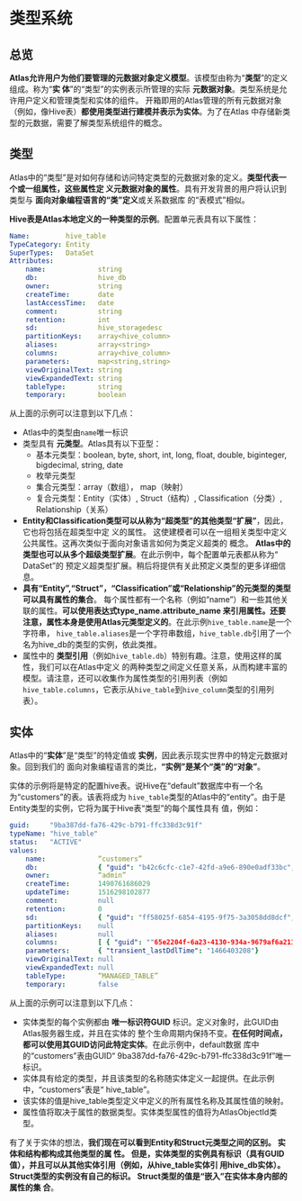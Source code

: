 类型系统
===================================================================================
## 总览
**Atlas允许用户为他们要管理的元数据对象定义模型**。该模型由称为“**类型**”的定义组成。称为“**实
体**”的“类型”的实例表示所管理的实际 **元数据对象**。类型系统是允许用户定义和管理类型和实体的组件。
开箱即用的Atlas管理的所有元数据对象（例如，像Hive表）**都使用类型进行建模并表示为实体**。为了在Atlas
中存储新类型的元数据，需要了解类型系统组件的概念。

## 类型
Atlas中的“类型”是对如何存储和访问特定类型的元数据对象的定义。**类型代表一个或一组属性，这些属性定
义元数据对象的属性**。具有开发背景的用户将认识到类型与 **面向对象编程语言的“类”定义**或关系数据库
的“表模式”相似。

**Hive表是Atlas本地定义的一种类型的示例**。配置单元表具有以下属性：
```yaml
Name:         hive_table
TypeCategory: Entity
SuperTypes:   DataSet
Attributes:
    name:             string
    db:               hive_db
    owner:            string
    createTime:       date
    lastAccessTime:   date
    comment:          string
    retention:        int
    sd:               hive_storagedesc
    partitionKeys:    array<hive_column>
    aliases:          array<string>
    columns:          array<hive_column>
    parameters:       map<string,string>
    viewOriginalText: string
    viewExpandedText: string
    tableType:        string
    temporary:        boolean
```
从上面的示例可以注意到以下几点：
+ Atlas中的类型由`name`唯一标识
+ 类型具有 **元类型**。Atlas具有以下亚型： 
    - 基本元类型：boolean, byte, short, int, long, float, double, biginteger, bigdecimal, string, date
    - 枚举元类型
    - 集合元类型：array（数组）， map（映射）
    - 复合元类型：Entity（实体）, Struct（结构）, Classification（分类）, Relationship（关系）
+ **Entity和Classification类型可以从称为“超类型”的其他类型“扩展”**，因此，它也将包括在超类型中定
义的属性。 这使建模者可以在一组相关类型中定义公共属性。这再次类似于面向对象语言如何为类定义超类的
概念。 **Atlas中的类型也可以从多个超级类型扩展**。在此示例中，每个配置单元表都从称为“ DataSet”的
预定义超类型扩展。稍后将提供有关此预定义类型的更多详细信息。
+ **具有“Entity”,“Struct”，“Classification”或“Relationship”的元类型的类型可以具有属性的集合**。
每个属性都有一个名称（例如“name”）和一些其他关联的属性。**可以使用表达式type_name.attribute_name
来引用属性。还要注意，属性本身是使用Atlas元类型定义的**。在此示例`hive_table.name`是一个字符串，
`hive_table.aliases`是一个字符串数组，`hive_table.db`引用了一个名为hive_db的类型的实例，依此类推。
+ 属性中的 **类型引用**（例如`hive_table.db`）特别有趣。注意，使用这样的属性，我们可以在Atlas中定义
的两种类型之间定义任意关系，从而构建丰富的模型。请注意，还可以收集作为属性类型的引用列表（例如
`hive_table.columns`，它表示从`hive_table`到`hive_column`类型的引用列表）。

## 实体
Atlas中的“**实体**”是“类型”的特定值或 **实例**，因此表示现实世界中的特定元数据对象。回到我们的
面向对象编程语言的类比，**“实例”是某个“类”的“对象”**。

实体的示例将是特定的配置hive表。说Hive在“default”数据库中有一个名为“customers”的表。该表将成为
`hive_table`类型的Atlas中的“entity”。由于是Entity类型的实例，它将为属于Hive表“类型”的每个属性具有
值，例如：
```yaml
guid:     "9ba387dd-fa76-429c-b791-ffc338d3c91f"
typeName: "hive_table"
status:   "ACTIVE"
values:
    name:             “customers”
    db:               { "guid": "b42c6cfc-c1e7-42fd-a9e6-890e0adf33bc", "typeName": "hive_db" }
    owner:            “admin”
    createTime:       1490761686029
    updateTime:       1516298102877
    comment:          null
    retention:        0
    sd:               { "guid": "ff58025f-6854-4195-9f75-3a3058dd8dcf", "typeName": "hive_storagedesc" }
    partitionKeys:    null
    aliases:          null
    columns:          [ { "guid": ""65e2204f-6a23-4130-934a-9679af6a211f", "typeName": "hive_column" }, { "guid": ""d726de70-faca-46fb-9c99-cf04f6b579a6", "typeName": "hive_column" }, ...]
    parameters:       { "transient_lastDdlTime": "1466403208"}
    viewOriginalText: null
    viewExpandedText: null
    tableType:        “MANAGED_TABLE”
    temporary:        false
```
从上面的示例可以注意到以下几点：
+ 实体类型的每个实例都由 **唯一标识符GUID** 标识。定义对象时，此GUID由Atlas服务器生成，并且在实体的
整个生命周期内保持不变。**在任何时间点，都可以使用其GUID访问此特定实体**。在此示例中，default数据
库中的“customers”表由GUID“ 9ba387dd-fa76-429c-b791-ffc338d3c91f”唯一标识。
+ 实体具有给定的类型，并且该类型的名称随实体定义一起提供。在此示例中，“customers”表是“ hive_table”。
+ 该实体的值是hive_table类型定义中定义的所有属性名称及其属性值的映射。
+ 属性值将取决于属性的数据类型。实体类型属性的值将为AtlasObjectId类型。

有了关于实体的想法，**我们现在可以看到Entity和Struct元类型之间的区别。 实体和结构都构成其他类型的属
性。 但是，实体类型的实例具有标识（具有GUID值），并且可以从其他实体引用（例如，从hive_table实体引
用hive_db实体）。 Struct类型的实例没有自己的标识。 Struct类型的值是“嵌入”在实体本身内部的属性的集
合**。